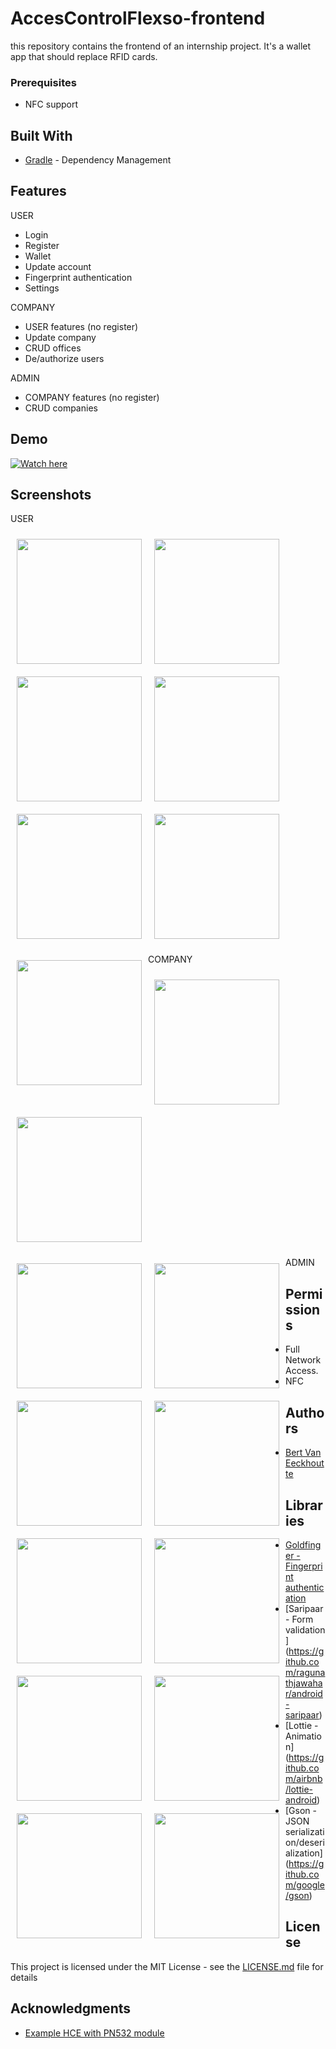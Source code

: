 # AccesControlFlexso-frontend
this repository contains the frontend of an internship project. It's a wallet app that should replace RFID cards.

### Prerequisites

* NFC support

## Built With

* [Gradle](https://gradle.org//) - Dependency Management

## Features
USER
- Login 
- Register
- Wallet
- Update account
- Fingerprint authentication
- Settings

COMPANY
- USER features (no register)
- Update company
- CRUD offices
- De/authorize users

ADMIN
- COMPANY features (no register)
- CRUD companies

## Demo

[![Watch here](http://img.youtube.com/vi/2uZ_ksTwxjc/0.jpg)](http://www.youtube.com/watch?v=2uZ_ksTwxjc&feature=share)

## Screenshots

USER

[<img src="/readme/user/login.png" align="left"
width="200"
    hspace="10" vspace="10">](/readme/user/login.png)
    
[<img src="/readme/user/register.png" align="left"
width="200"
    hspace="10" vspace="10">](/readme/user/register.png)
    
[<img src="/readme/user/home.png" align="left"
width="200"
    hspace="10" vspace="10">](/readme/user/home.png)

[<img src="/readme/user/nav_user.png" align="left"
width="200"
    hspace="10" vspace="10">](/readme/user/nav_user.png)

[<img src="/readme/user/wallet.png" align="left"
width="200"
    hspace="10" vspace="10">](/readme/user/wallet.png)

[<img src="/readme/user/account_update.png" align="center"
width="200"
    hspace="10" vspace="10">](/readme/user/account_update.png)
 
[<img src="/readme/user/settings.png" align="left"
width="200"
    hspace="10" vspace="10">](/readme/user/settings.png)
     
COMPANY

[<img src="/readme/company/nav_company.png" align="left"
width="200"
    hspace="10" vspace="10">](/readme/company/nav_company.png)
    
[<img src="/readme/company/office_list.png" align="center"
width="200"
    hspace="10" vspace="10">](/readme/company/office_list.png)
    
[<img src="/readme/company/office_list_add.png" align="left"
width="200"
    hspace="10" vspace="10">](/readme/company/office_list_add.png)

[<img src="/readme/company/office_list_delete.png" align="left"
width="200"
    hspace="10" vspace="10">](/readme/company/office_list_delete.png)
    
[<img src="/readme/company/authorized_person_list.png" align="left"
width="200"
    hspace="10" vspace="10">](/readme/company/authorized_person_list.png)
    
[<img src="/readme/company/authorized_person_list_add.png" align="left"
width="200"
    hspace="10" vspace="10">](/readme/company/authorized_person_list_add.png)
    
[<img src="/readme/company/authorized_person_list_delete.png" align="left"
width="200"
    hspace="10" vspace="10">](/readme/company/authorized_person_list_delete.png)
    
[<img src="/readme/company/edit_office_address.png" align="left"
width="200"
    hspace="10" vspace="10">](/readme/company/edit_office_address.png)
 
ADMIN

[<img src="/readme/admin/nav_admin.png" align="left"
width="200"
    hspace="10" vspace="10">](/readme/admin/nav_admin.png)

[<img src="/readme/admin/company_list.png" align="left"
width="200"
    hspace="10" vspace="10">](/readme/admin/company_list.png)

[<img src="/readme/admin/company_list_add.png" align="left"
width="200"
    hspace="10" vspace="10">](/readme/admin/company_list_add.png)
    
[<img src="/readme/admin/company_list_delete.png" align="left"
width="200"
    hspace="10" vspace="10">](/readme/admin/company_list_delete.png)

## Permissions

- Full Network Access.
- NFC

## Authors

* [Bert Van Eeckhoutte](https://github.com/bertve)

## Libraries

- [Goldfinger - Fingerprint authentication](https://github.com/infinum/Android-Goldfinger)
- [Saripaar - Form validation] (https://github.com/ragunathjawahar/android-saripaar)
- [Lottie - Animation] (https://github.com/airbnb/lottie-android)
- [Gson - JSON serialization/deserialization] (https://github.com/google/gson)

## License

This project is licensed under the MIT License - see the [LICENSE.md](LICENSE.md) file for details

## Acknowledgments

* [Example HCE with PN532 module](https://github.com/Lexycon/android-pn532-hce)
